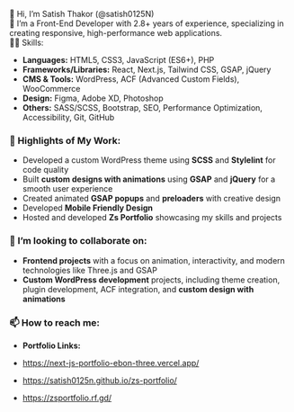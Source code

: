 👋 Hi, I’m Satish Thakor (@satish0125N)  
🚀 I’m a Front-End Developer with 2.8+ years of experience, specializing in creating responsive, high-performance web applications.  
👨‍💻 Skills:  
  - **Languages:** HTML5, CSS3, JavaScript (ES6+), PHP  
  - **Frameworks/Libraries:** React, Next.js, Tailwind CSS, GSAP, jQuery  
  - **CMS & Tools:** WordPress, ACF (Advanced Custom Fields), WooCommerce  
  - **Design:** Figma, Adobe XD, Photoshop  
  - **Others:** SASS/SCSS, Bootstrap, SEO, Performance Optimization, Accessibility, Git, GitHub  

### 🌟 Highlights of My Work:
- Developed a custom WordPress theme using **SCSS** and **Stylelint** for code quality
- Built **custom designs with animations** using **GSAP** and **jQuery** for a smooth user experience
- Created animated **GSAP popups** and **preloaders** with creative design
- Developed **Mobile Friendly Design** 
- Hosted and developed **Zs Portfolio** showcasing my skills and projects

### 💞️ I’m looking to collaborate on:
- **Frontend projects** with a focus on animation, interactivity, and modern technologies like Three.js and GSAP
- **Custom WordPress development** projects, including theme creation, plugin development, ACF integration, and **custom design with animations**

### 📫 How to reach me:
- **Portfolio Links:**

- https://next-js-portfolio-ebon-three.vercel.app/
- https://satish0125n.github.io/zs-portfolio/
- https://zsportfolio.rf.gd/
 
